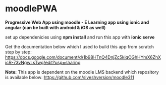 # moodlePWA
**Progressive Web App using moodle - E Learning app using ionic and angular (can be built with android & iOS as well)**

set up dependenicies using **npm install**  and run this app with **ionic serve**

Get the documentation below which I used to build this app from scratch step by step:
https://docs.google.com/document/d/1b98HTnQ4DnjZc5kiqOGhHYmX6ZhXicR-73vNgwLsTwg/edit?usp=sharing

**Note:** This app is dependent on the moodle LMS backend which repository is available below:
https://github.com/siveshversion/moodle311
